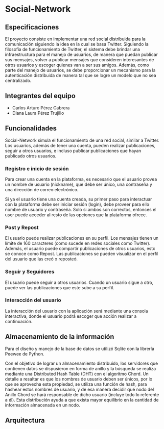 # Social-Network

## Especificaciones

El proyecto consiste en implementar una red social distribuida para la comunicación siguiendo la idea en la cual se basa Twitter. Siguiendo la filosofı́a de funcionamiento de Twitter, el sistema debe brindar una infraestructura para el manejo de usuarios, de manera que puedan publicar sus mensajes, volver a publicar mensajes que consideren interesantes de otros usuarios y escoger quienes van a ser sus amigos. Además, como parte del manejo de usuarios, se debe proporcionar un mecanismo para la autenticación distribuida de manera tal que se logre un modelo que no sea centralizado.

## Integrantes del equipo

- Carlos Arturo Pérez Cabrera
- Diana Laura Pérez Trujillo

## Funcionalidades

Social-Network simula el funcionamiento de una red social, similar a Twitter. Los usuarios, además de tener una cuenta, pueden realizar publicaciones, seguir a otros usuarios, e incluso publicar publicaciones que hayan publicado otros usuarios.

### Registro e inicio de sesión

Para crear una cuenta en la plataforma, es necesario que el usuario provea un nombre de usuario (nickname), que debe ser único, una contraseña y una dirección de correo electrónico.

Si ya el usuario tiene una cuenta creada, su primer paso para interactuar con la plataforma debe ser iniciar sesión (login), debe proveer para ello nombre de usuario y contraseña. Solo si ambos son correctos, entonces el user puede acceder al resto de las opciones que la plataforma ofrece.

### Post y Repost

El usuario puede realizar publicaciones en su perfil. Los mensajes tienen un límite de 160 caracteres (como sucede en redes sociales como Twitter). Además, el usuario puede compartir publicaciones de otros usuarios, esto se conoce como Repost. Las publicaciones se pueden visualizar en el perfil del usuario que las creó o reposteó.

### Seguir y Seguidores

El usuario puede seguir a otros usuarios. Cuando un usuario sigue a otro, puede ver las publicaciones que este sube a su perfil.

### Interacción del usuario

La interacción del usuario con la aplicación será mediante una consola interactiva, donde el usuario podrá escoger que acción realizar a continuación.

## Almacenamiento de la información

Para el diseño y manejo de la base de datos se utilizó Sqlite con la librería Peewee de Python.

Con el objetivo de lograr un almacenamiento distribuido, los servidores que contienen datos se dispusieron en forma de anillo y la búsqueda se realiza mediante una Distributed Hash Table (DHT) con el algoritmo Chord. Un detalle a resaltar es que los nombres de usuario deben ser únicos, por lo que se aprovecha esta propiedad, se utiliza una función de hash, para hashear estos nombres de usuario, y de esa manera decidir qué nodo del Anillo Chord se hará responsable de dicho usuario (incluye todo lo referente a él). Esta distribución ayuda a que exista mayor equilibrio en la cantidad de información almacenada en un nodo.

## Arquitectura